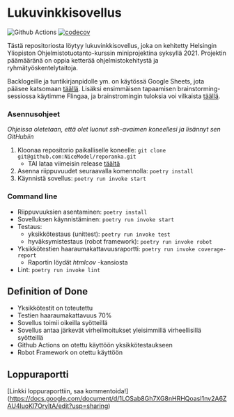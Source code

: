 # Lukuvinkkisovellus

![Github Actions](https://github.com/NiceModel/reporanka/workflows/CI/badge.svg) [![codecov](https://codecov.io/gh/NiceModel/reporanka/branch/main/graph/badge.svg?token=MKB73DT68H)](https://codecov.io/gh/NiceModel/reporanka)


Tästä repositoriosta löytyy lukuvinkkisovellus, joka on kehitetty Helsingin Yliopiston Ohjelmistotuotanto-kurssin miniprojektina syksyllä 2021. Projektin päämääränä on oppia ketterää ohjelmistokehitystä ja ryhmätyöskentelytaitoja. 

Backlogeille ja tuntikirjanpidolle ym. on käytössä Google Sheets, jota pääsee katsomaan [täällä](https://docs.google.com/spreadsheets/d/1F-_b98SG2x79MAu5fpZetq0ALNqiHoFdLUIKrC1T9-I/edit?usp=sharing). Lisäksi ensimmäisen tapaamisen brainstorming-sessiossa käytimme Flingaa, ja brainstromingin tuloksia voi vilkaista [täällä](https://edu.flinga.fi/s/EMA2DL6).

### Asennusohjeet
*Ohjeissa oletetaan, että olet luonut ssh-avaimen koneellesi ja lisännyt sen GitHubiin*

1) Kloonaa repositorio paikalliselle koneelle: `git clone git@github.com:NiceModel/reporanka.git`
    + TAI lataa viimeisin release [täältä](https://github.com/NiceModel/reporanka/releases)
3) Asenna riippuvuudet seuraavalla komennolla: `poetry install` 
4) Käynnistä sovellus: `poetry run invoke start`

### Command line

+ Riippuvuuksien asentaminen: `poetry install`
+ Sovelluksen käynnistäminen: `poetry run invoke start`
+ Testaus:
  + yksikkötestaus (unittest): `poetry run invoke test`
  + hyväksymistestaus (robot framework): `poetry run invoke robot`
+ Yksikkötestien haaraumakattavuusraportti: `poetry run invoke coverage-report`
  + Raportin löydät *htmlcov* -kansiosta
+ Lint: `poetry run invoke lint`


## Definition of Done

+ Yksikkötestit on toteutettu
+ Testien haaraumakattavuus 70%
+ Sovellus toimii oikeilla syötteillä
+ Sovellus antaa järkevät virheilmoitukset yleisimmillä virheellisillä syötteillä
+ Github Actions on otettu käyttöön yksikkötestaukseen
+ Robot Framework on otettu käyttöön

## Loppuraportti
[Linkki loppuraporttiin, saa kommentoida!] (https://docs.google.com/document/d/1LOSab8Gh7XG8nHRHQoasI1nv2A6ZAU4luoKl7OryltA/edit?usp=sharing)
